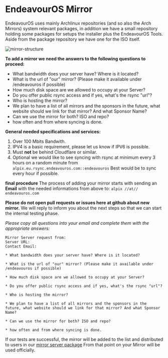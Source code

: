 # EndeavourOS Mirror
EndeavourOS uses mainly Archlinux repositories (and so also the Arch Mirrors) system relevant packages, 
in addition we have a small repository holding some packages for setups the installer plus the EndeavourOS Tools.
Aside from the package repository we have one for the ISO itself.

![mirror-structure](https://github.com/endeavouros-team/mirrors/assets/16797647/c9b852af-1c09-42ac-9714-176d3ddab0a6)

 **To add a mirror we need the answers to the following questions to proceed:**
* What bandwidth does your server have? Where is it located?
* What is the url of "our" mirror? (Please make it available under /endeavouros if possible)
* How much disk space are we allowed to occupy at your Server?
* Do you offer public rsync access and if yes, what's the rsync "url"?
* Who is hosting the mirror?
* We plan to have a list of all mirrors and the sponsors in the future, what website should we link for that mirror? And what Sponsor Name?
* Can we use the mirror for both? ISO and repo?
* how often and from where syncing is done.

**General needed specifications and services:**

1. Over 100 Mbits Bandwith.
2. IPV4 is a basic requirement, please let us know if IPV6 is possible.
3. Must **not** be behind Cloudflare or similar.
4. Optional we would like to see syncing with rsync at minimum every 3 hours on a random minute from 
  `alpix.eu.rsync.endeavouros.com::endeavouros` Best would be to sync every hour if possible.

**final procedure**
The process of adding your mirror starts with sending an **Email** with the needed informations from above to:
`alpix //at// endeavouros.com`

**Please do not open pull requests or issues here at github about new mirror.**
We will reply to inform you about the next steps so that we can start the internal testing phase.

*Please copy all questions into your email and complete them with the appropriate answers:*

```
Mirror Server request from:
Server URL:
Contact Email:

* What bandwidth does your server have? Where is it located?

* What is the url of "our" mirror? (Please make it available under /endeavouros if possible)

* How much disk space are we allowed to occupy at your Server?

* Do you offer public rsync access and if yes, what's the rsync "url"?

* Who is hosting the mirror?

* We plan to have a list of all mirrors and the sponsors in the future, what website should we link for that mirror? And what Sponsor Name?

* Can we use the mirror for both? ISO and repo?

* how often and from where syncing is done.

```

If our tests are successful, the mirror will be added to the list and distributed to users in our 
[mirror server package](https://github.com/endeavouros-team/PKGBUILDS/tree/master/endeavouros-mirrorlist) 
From that point on your Mirror will be used officially.
